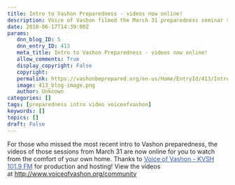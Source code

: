 ```yaml
---
title: Intro to Vashon Preparedness - videos now online!
description: Voice of Vashon filmed the March 31 preparedness seminar so you can watch it from home anytime.
date: 2018-06-17T14:39:00Z
params:
   dnn_blog_ID: 5
   dnn_entry_ID: 413
   meta_title: Intro to Vashon Preparedness - videos now online!
   allow_comments: True
   display_copyright: False
   copyright: 
   permalink: https://vashonbeprepared.org/en-us/Home/EntryId/413/Intro-to-Vashon-Preparedness-videos-now-online
   image: 413_blog-image.png
   author: Unknown
categories: []
tags: [preparedness intro video voiceofvashon]
keywords: []
topics: []
draft: False
---
```


<span style="color: #1d2129;">For those who missed the most recent intro to Vashon preparedness, the videos of those sessions from March 31 are now online for you to watch from the comfort of your own home. Thanks to&nbsp;</span><a class="profileLink" href="https://www.facebook.com/pages/Voice-of-Vashon-KVSH-1019-FM/1501684570107410?fref=mentions" data-hovercard="/ajax/hovercard/page.php?id=1501684570107410&amp;extragetparams=%7B%22fref%22%3A%22mentions%22%7D" data-hovercard-prefer-more-content-show="1" style="color: #365899;">Voice of Vashon - KVSH 101.9 FM</a><span style="color: #1d2129;">&nbsp;for production and hosting! View the videos at&nbsp;</span><a href="http://www.voiceofvashon.org/community" target="_blank" data-ft="{'tn':'-U'}" rel="noopener nofollow" data-lynx-mode="asynclazy" data-lynx-uri="https://l.facebook.com/l.php?u=http%3A%2F%2Fwww.voiceofvashon.org%2Fcommunity&amp;h=AT0STPMOoCriMtcdsm3KUaHGAvRixmAeBdj1afGKphUzEgGacBVKz_Tl9yI-KFkP0GVoCH7yNuusydc73RG22qrYykoqYVO8nFsGNY4397T0aJtZ_zk_8Pi88WIOqU_VFRC77LgzyXsFm-LJ8b7R9FK7c1Rm" style="color: #365899;">http://www.voiceofvashon.org/community</a>
